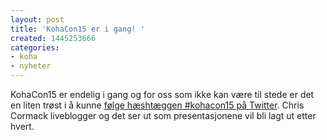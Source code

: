 ```yaml
---
layout: post
title: 'KohaCon15 er i gang! '
created: 1445253666
categories:
- koha
- nyheter
---
```

<p>KohaCon15 er endelig i gang og for oss som ikke kan være til stede er det en liten trøst i å kunne <a href="https://twitter.com/hashtag/kohacon15?f=tweets&vertical=default&src=hash">følge hæshtæggen #kohacon15 på Twitter</a>. Chris Cormack liveblogger og det ser ut som presentasjonene vil bli lagt ut etter hvert.</p>
